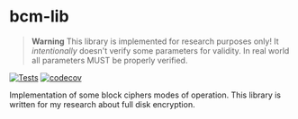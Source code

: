 # bcm-lib

> **Warning** 
> This library is implemented for research purposes only! It *intentionally* doesn't verify some parameters 
> for validity. In real world all parameters MUST be properly verified.

[![Tests](https://github.com/GeorgyFirsov/bcm-lib/actions/workflows/run-tests.yaml/badge.svg)](https://github.com/GeorgyFirsov/bcm-lib/actions/workflows/run-tests.yaml)
[![codecov](https://codecov.io/gh/GeorgyFirsov/bcm-lib/graph/badge.svg?token=EcjCGoUWfY)](https://codecov.io/gh/GeorgyFirsov/bcm-lib)

Implementation of some block ciphers modes of operation. This library is written for my research about full disk encryption.
